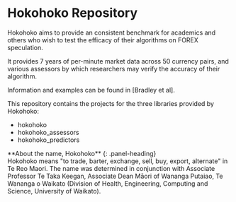 # Hokohoko Repository

Hokohoko aims to provide an consistent benchmark for academics and others who
wish to test the efficacy of their algorithms on FOREX speculation.

It provides 7 years of per-minute market data across 50 currency pairs, and
various assessors by which researchers may verify the accuracy of their algorithm.

Information and examples can be found in [Bradley et al].

This repository contains the projects for the three libraries provided by
Hokohoko:

* hokohoko
* hokohoko_assessors
* hokohoko_predictors

<div class="panel panel-success">
**About the name, Hokohoko**
{: .panel-heading}
<div class="panel-body">
Hokohoko means "to trade, barter, exchange, sell, buy, export, alternate" in
Te Reo Maori. The name was determined in conjunction with Associate Professor
Te Taka Keegan, Associate Dean Māori of Wananga Putaiao, Te Wananga o Waikato
(Division of Health, Engineering, Computing and Science, University of Waikato).
</div>
</div>